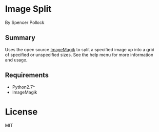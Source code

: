 # Image Split
By Spencer Pollock

## Summary

Uses the open source [ImageMagik](http://www.imagemagick.org/) to split a specified image up into a grid of specified or unspecified sizes. See the help menu for more information and usage.

## Requirements

* Python2.7^
* ImageMagik

# License

MIT

